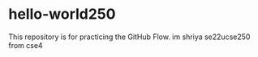 # hello-world250
This repository is for practicing the GitHub Flow.
im shriya se22ucse250 from cse4
